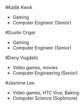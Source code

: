 #Kaitik Kwok

* Gaming
* Computer Engineer (Senior)

#Dustin Criger

* Gaming
* Computer Engineer (Senior)

#Deny Vugdalic

* Video games, movies
* Computer Engineering (Senior)

#Jasmine Lee

* Video games, HTC Vive, Baking
* Computer Science (Sophmore)

